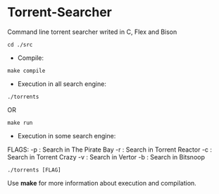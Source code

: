 Torrent-Searcher
================

Command line torrent searcher writed in C, Flex and Bison


```
cd ./src
```

- Compile:

```
make compile
```

- Execution in all search engine:

```
./torrents
```

OR

```
make run
```

- Execution in some search engine:

FLAGS:
	-p : Search in The Pirate Bay
	-r : Search in Torrent Reactor
	-c : Search in Torrent Crazy
	-v : Search in Vertor
	-b : Search in Bitsnoop

```
./torrents [FLAG]
```



Use **make** for more information about execution and compilation.





